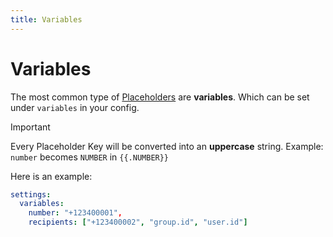 ```yaml
---
title: Variables
---
```


# Variables

The most common type of [Placeholders](../usage/advanced) are **variables**.
Which can be set under `variables` in your config.

> [!IMPORTANT]
> Every Placeholder Key will be converted into an **uppercase** string.
> Example: `number` becomes `NUMBER` in `{{.NUMBER}}`

Here is an example:

```yaml
settings:
  variables:
    number: "+123400001",
    recipients: ["+123400002", "group.id", "user.id"]
```
